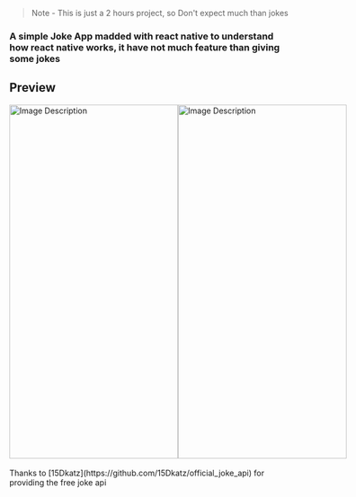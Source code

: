 > Note - This is just a 2 hours project, so Don't expect much than jokes

### A simple Joke App madded with react native to understand how react native works, it have not much feature than giving some jokes

Preview
---
<div style="display: flex;">
    <img src="https://i.imgur.com/tnNECdt.png" alt="Image Description" width="300" height="630"> 
    <img src="https://i.imgur.com/QNgh3RX.png" alt="Image Description" width="300" height="630">
</div>
<br>
Thanks to [15Dkatz](https://github.com/15Dkatz/official_joke_api) for providing the free joke api
